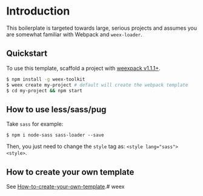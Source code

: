 # Introduction

This boilerplate is targeted towards large, serious projects and assumes you are somewhat familiar with Webpack and `weex-loader`. 

## Quickstart

To use this template, scaffold a project with [weexpack v1.1.1+](https://github.com/weexteam/weex-pack).

``` bash
$ npm install -g weex-toolkit
$ weex create my-project # default will create the webpack template
$ cd my-project && npm start
```

## How to use less/sass/pug

Take `sass` for example:

```
$ npm i node-sass sass-loader --save
```

Then, you just need to change the `style` tag as: `<style lang="sass"><style>`.

## How to create your own template

See [How-to-create-your-own-template](https://github.com/weex-templates/How-to-create-your-own-template).# weex
